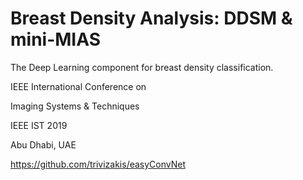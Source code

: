 # Breast Density Analysis: DDSM & mini-MIAS
The Deep Learning component for breast density classification.



IEEE International Conference on 

Imaging Systems & Techniques



IEEE IST 2019

Abu Dhabi, UAE


https://github.com/trivizakis/easyConvNet

